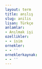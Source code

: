 ```yaml
---
layout: term
title: anılış
slug: anilis
lisan: Türkçe
anlamlar:
- Anılmak işi
ozellikler:
- - isim
ornekler:
- - ''
orneklerkaynak:
- - ''
---
```

